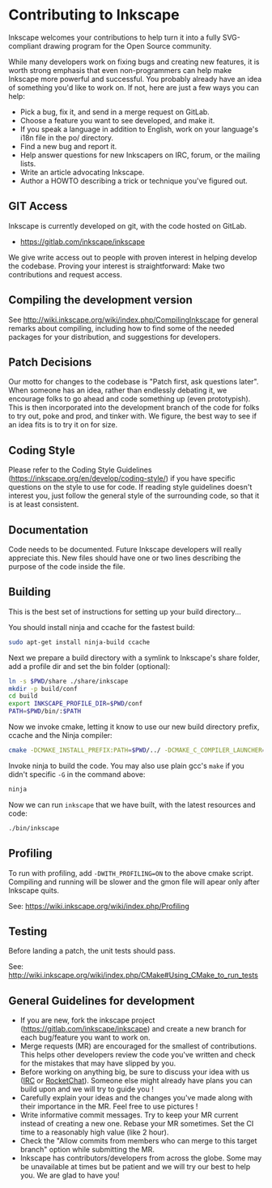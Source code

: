 Contributing to Inkscape
========================

Inkscape welcomes your contributions to help turn it into a fully
SVG-compliant drawing program for the Open Source community.

While many developers work on fixing bugs and creating new features, it
is worth strong emphasis that even non-programmers can help make
Inkscape more powerful and successful. You probably already have an idea
of something you'd like to work on. If not, here are just a few ways you
can help:

   * Pick a bug, fix it, and send in a merge request on GitLab.
   * Choose a feature you want to see developed, and make it.
   * If you speak a language in addition to English, work on your
     language's i18n file in the po/ directory.
   * Find a new bug and report it.
   * Help answer questions for new Inkscapers on IRC, forum, or the
     mailing lists.
   * Write an article advocating Inkscape.
   * Author a HOWTO describing a trick or technique you've figured out.


GIT Access
----------

Inkscape is currently developed on git, with the code hosted on GitLab.

 * https://gitlab.com/inkscape/inkscape

We give write access out to people with proven interest in helping develop
the codebase. Proving your interest is straightforward:  Make two
contributions and request access.

Compiling the development version
---------------------------------

See http://wiki.inkscape.org/wiki/index.php/CompilingInkscape for general
remarks about compiling, including how to find some of the needed packages for
your distribution, and suggestions for developers.


Patch Decisions
---------------

Our motto for changes to the codebase is "Patch first, ask questions
later". When someone has an idea, rather than endlessly debating it, we
encourage folks to go ahead and code something up (even prototypish).
This is then incorporated into the development branch of the code for
folks to try out, poke and prod, and tinker with. We figure, the best
way to see if an idea fits is to try it on for size.


Coding Style
------------

Please refer to the Coding Style Guidelines
(https://inkscape.org/en/develop/coding-style/) if you have specific questions
on the style to use for code. If reading style guidelines doesn't interest
you, just follow the general style of the surrounding code, so that it is at
least consistent.


Documentation
-------------

Code needs to be documented. Future Inkscape developers will really
appreciate this. New files should have one or two lines describing the
purpose of the code inside the file.


Building
--------

This is the best set of instructions for setting up your build directory...

You should install ninja and ccache for the fastest build:

```bash
sudo apt-get install ninja-build ccache
```

Next we prepare a build directory with a symlink to Inkscape's share folder, add a profile dir and set the bin folder (optional):

```bash
ln -s $PWD/share ./share/inkscape
mkdir -p build/conf
cd build
export INKSCAPE_PROFILE_DIR=$PWD/conf
PATH=$PWD/bin/:$PATH
```

Now we invoke cmake, letting it know to use our new build directory prefix, ccache and the Ninja compiler:

```bash
cmake -DCMAKE_INSTALL_PREFIX:PATH=$PWD/../ -DCMAKE_C_COMPILER_LAUNCHER=ccache -DCMAKE_CXX_COMPILER_LAUNCHER=ccache -DCMAKE_BUILD_TYPE=Debug -G Ninja ..
```

Invoke ninja to build the code. You may also use plain gcc's `make` if you didn't specific `-G` in the command above:
```bash
ninja
```

Now we can run `inkscape` that we have built, with the latest resources and code:

```bash
./bin/inkscape
```

Profiling
---------

To run with profiling, add `-DWITH_PROFILING=ON` to the above cmake script. Compiling and running will be slower and the gmon file will apear only after Inkscape quits.

See: https://wiki.inkscape.org/wiki/index.php/Profiling

Testing
-------

Before landing a patch, the unit tests should pass.

See: http://wiki.inkscape.org/wiki/index.php/CMake#Using_CMake_to_run_tests

General Guidelines for development
------------------
* If you are new, fork the inkscape project (https://gitlab.com/inkscape/inkscape) and create a new branch for each bug/feature you want to work on.
* Merge requests (MR) are encouraged for the smallest of contributions. This helps other developers review the code you've written and check for the mistakes that may have slipped by you. 
* Before working on anything big, be sure to discuss your idea with us ([IRC](irc://irc.freenode.org/#inkscape) or [RocketChat](https://chat.inkscape.org/)). Someone else might already have plans you can build upon and we will try to guide you !
* Carefully explain your ideas and the changes you've made along with their importance in the MR. Feel free to use pictures !
* Write informative commit messages. Try to keep your MR current instead of creating a new one. Rebase your MR sometimes. Set the CI time to a reasonably high value (like 2 hour). 
* Check the "Allow commits from members who can merge to this target branch" option while submitting the MR.
* Inkscape has contributors/developers from across the globe. Some may be unavailable at times but be patient and we will try our best to help you. We are glad to have you!  
